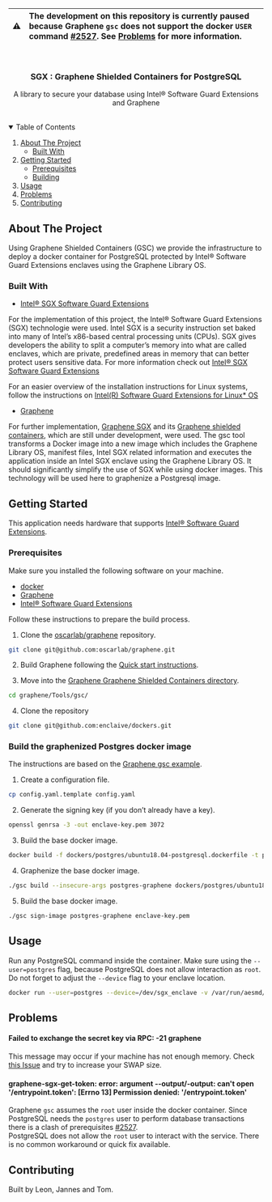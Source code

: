 
:warning: | The development on this repository is currently paused because Graphene `gsc` does not support the docker `USER` command [#2527](https://github.com/oscarlab/graphene/issues/2527). See <a href="#problems">Problems</a> for more information.
:---: | :---

<br />
<p align="center">
  <h3 align="center">SGX : Graphene Shielded Containers for PostgreSQL</h3>

  <p align="center">
    A library to secure your database using Intel® Software Guard Extensions and Graphene
    <br />
    <br />
  </p>
</p>

<!-- TABLE OF CONTENTS -->
<details open="open">
  <summary>Table of Contents</summary>
  <ol>
    <li>
      <a href="#about-the-project">About The Project</a>
      <ul>
        <li><a href="#built-with">Built With</a></li>
      </ul>
    </li>
    <li>
      <a href="#getting-started">Getting Started</a>
      <ul>
        <li><a href="#prerequisites">Prerequisites</a></li>
        <li><a href="#build-the-graphenized-postgres-docker-image">Building</a></li>
      </ul>
    </li>
    <li><a href="#usage">Usage</a></li>
    <li><a href="#problems">Problems</a></li>
    <li><a href="#contributing">Contributing</a></li>
  </ol>
</details>



<!-- ABOUT THE PROJECT -->
## About The Project

Using Graphene Shielded Containers (GSC) we provide the infrastructure to deploy a docker container for PostgreSQL protected by Intel® Software Guard Extensions enclaves using the Graphene Library OS.

### Built With

* [Intel® SGX Software Guard Extensions](https://www.intel.com/content/www/us/en/architecture-and-technology/software-guard-extensions.html)

For the implementation of this project, the Intel® Software Guard Extensions (SGX) technologie were used. Intel SGX is a security instruction set baked into many of Intel’s x86-based central processing units (CPUs). SGX gives developers the ability to split a computer’s memory into what are called enclaves, which are private, predefined areas in memory that can better protect users sensitive data. For more information check out [Intel® SGX Software Guard Extensions](https://www.intel.com/content/www/us/en/architecture-and-technology/software-guard-extensions.html)

For an easier overview of the installation instructions for Linux systems, follow the instructions on  [Intel(R) Software Guard Extensions for Linux* OS](https://github.com/dzygann/sgx_intel#intelr-software-guard-extensions-for-linux-os)


* [Graphene](https://grapheneproject.io/)

For further implementation, [Graphene SGX](https://grapheneproject.io/) and its [Graphene shielded containers](https://graphene.readthedocs.io/en/latest/manpages/gsc.html), which are still under development, were used. The gsc tool transforms a Docker image into a new image which includes the Graphene Library OS, manifest files, Intel SGX related information and executes the application inside an Intel SGX enclave using the Graphene Library OS. It should significantly simplify the use of SGX while using docker images. This technology will be used here to graphenize a Postgresql image.



<!-- GETTING STARTED -->
## Getting Started

This application needs hardware that supports [Intel® Software Guard Extensions](https://www.intel.com/content/www/us/en/support/articles/000028173/processors/intel-core-processors.html).

### Prerequisites

Make sure you installed the following software on your machine.

- [docker](https://docs.docker.com/get-docker/)
- [Graphene](https://graphene.readthedocs.io/en/latest/quickstart.html#quick-start-with-sgx-support)
- [Intel® Software Guard Extensions](https://downloadcenter.intel.com/de/product/80895)

Follow these instructions to prepare the build process.

1. Clone the [oscarlab/graphene](https://github.com/oscarlab/graphene) repository.
```sh
git clone git@github.com:oscarlab/graphene.git
```

2. Build Graphene following the [Quick start instructions](https://graphene.readthedocs.io/en/latest/quickstart.html#quick-start-with-sgx-support).

3. Move into the [Graphene Graphene Shielded Containers directory](https://github.com/oscarlab/graphene/tree/master/Tools/gsc).
```sh
cd graphene/Tools/gsc/
```

4. Clone the repository 
```sh
git clone git@github.com:enclaive/dockers.git
```

### Build the graphenized Postgres docker image

The instructions are based on the [Graphene gsc example](https://graphene.readthedocs.io/en/latest/manpages/gsc.html#example).

1. Create a configuration file.
```sh
cp config.yaml.template config.yaml
```

2. Generate the signing key (if you don’t already have a key).
```sh
openssl genrsa -3 -out enclave-key.pem 3072
```

3. Build the base docker image.
```sh
docker build -f dockers/postgres/ubuntu18.04-postgresql.dockerfile -t postgres-graphene dockers/postgres
```

4. Graphenize the base docker image.
```sh
./gsc build --insecure-args postgres-graphene dockers/postgres/ubuntu18.04-postgresql.manifest
```


5. Build the base docker image.
```sh
./gsc sign-image postgres-graphene enclave-key.pem
```



## Usage

Run any PostgreSQL command inside the container. Make sure using the `--user=postgres` flag, because PostgreSQL does not allow interaction as `root`. Do not forget to adjust the `--device` flag to your enclave location.

```sh
docker run --user=postgres --device=/dev/sgx_enclave -v /var/run/aesmd/aesm.socket:/var/run/aesmd/aesm.socket gsc-postgres-graphene -c "/usr/lib/postgresql/10/bin/psql --version"
```


## Problems

#### Failed to exchange the secret key via RPC: -21 graphene

This message may occur if your machine has not enough memory. Check [this Issue](https://github.com/oscarlab/graphene/issues/2434) and try to increase your SWAP size.

#### graphene-sgx-get-token: error: argument --output/-output: can't open '/entrypoint.token': [Errno 13] Permission denied: '/entrypoint.token'

Graphene `gsc` assumes the `root` user inside the docker container. Since PostgreSQL needs the `postgres` user to perform database transactions there is a clash of prerequisites [#2527](https://github.com/oscarlab/graphene/issues/2527).  
PostgreSQL does not allow the `root` user to interact with the service. There is no common workaround or quick fix available.


## Contributing

Built by Leon, Jannes and Tom.


